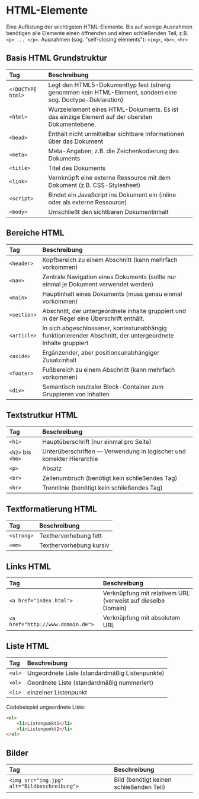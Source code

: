 # HTML-Elemente

Eine Auflistung der wichtigsten HTML-Elemente. Bis auf wenige Ausnahmen benötigen alle Elemente einen öffnenden und einen schließenden Teil, z.B. `<p> ... </p>`.
Ausnahmen (sog. "self-closing elements"): `<img>`, `<br>`, `<hr>`

## Basis HTML Grundstruktur

| Tag               | Beschreibung                                                                                               |
|:------------------|:-----------------------------------------------------------------------------------------------------------|
| `<!DOCTYPE html>` | Legt den HTML5-Dokumenttyp fest (streng genommen kein HTML-Element, sondern eine sog. Doctype-Deklaration) |
| `<html>`          | Wurzelelement eines HTML-Dokuments. Es ist das einzige Element auf der obersten Dokumentebene.             |
| `<head>`          | Enthält nicht unmittelbar sichtbare Informationen über das Dokument                                        |
| `<meta>`          | Meta-Angaben, z.B. die Zeichenkodierung des Dokuments                                                      |
| `<title>`         | Titel des Dokuments                                                                                        |
| `<link>`          | Vernknüpft eine externe Ressource mit dem Dokument (z.B. CSS-Stylesheet)                                   |
| `<script>`        | Bindet ein JavaScript ins Dokument ein (inline oder als externe Ressource)                                 |
| `<body>`          | Umschließt den sichtbaren Dokumentinhalt                                                                   |

## Bereiche HTML

| Tag         | Beschreibung                                                                                                |
|:------------|:------------------------------------------------------------------------------------------------------------|
| `<header>`  | Kopfbereich zu einem Abschnitt (kann mehrfach vorkommen)                                                            |
| `<nav>`     | Zentrale Navigation eines Dokuments (sollte nur einmal je Dokument verwendet werden)                        |
| `<main>`    | Hauptinhalt eines Dokuments (muss genau einmal vorkommen)                                                   |
| `<section>` | Abschnitt, der untergeordnete inhalte gruppiert und in der Regel eine Überschrift enthält.                  |
| `<article>` | In sich abgeschlossener, kontextunabhängig funktionierender Abschnitt, der untergeordnete Inhalte gruppiert |
| `<aside>`   | Ergänzender, aber positionsunabhängiger Zusatzinhalt                                                        |
| `<footer>`  | Fußbereich zu einem Abschnitt (kann mehrfach vorkommen)                                                     |
| `<div>`     | Semantisch neutraler Block-Container zum Gruppieren von Inhalten                                            |

## Textstrutkur HTML

| Tag               | Beschreibung                                                           |
|:------------------|:-----------------------------------------------------------------------|
| `<h1>`            | Hauptüberschrift (nur einmal pro Seite)                                |
| `<h2>` bis `<h6>` | Unterüberschriften — Verwendung in logischer und korrekter Hierarchie |
| `<p>`             | Absatz                                                                 |
| `<br>`            | Zeilenumbruch (benötigt kein schließendes Tag)                         |
| `<hr>`            | Trennlinie (benötigt kein schließendes Tag)                            |

## Textformatierung HTML

| Tag        | Beschreibung            |
|:-----------|:------------------------|
| `<strong>` | Texthervorhebung fett   |
| `<em>`     | Texthervorhebung kursiv |

## Links HTML

| Tag                               | Beschreibung                                                 |
|:----------------------------------|:-------------------------------------------------------------|
| `<a href="index.html">`           | Verknüpfung mit relativem URL (verweist auf dieselbe Domain) |
| `<a href="http://www.domain.de">` | Verknüpfung mit absolutem URL                     |

## Liste HTML

| Tag    | Beschreibung                                   |
|:-------|:-----------------------------------------------|
| `<ul>` | Ungeordnete Liste (standardmäßig Listenpunkte) |
| `<ol>` | Geordnete Liste (standardmäßig nummeriert)     |
| `<li>` | einzelner Listenpunkt                          |


Codebeispiel ungeordnete Liste:
```html
<ul>
    <li>Listenpunkt1</li>
    <li>Listenpunkt2</li>
</ul>
```

## Bilder

| Tag                                          | Beschreibung                             |
|:---------------------------------------------|:-----------------------------------------|
| `<img src="img.jpg" alt="Bildbeschreibung">` | Bild (benötigt keinen schließenden Teil) |
